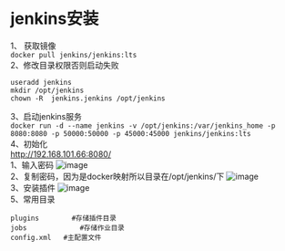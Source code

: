 jenkins安装
==========
1、 获取镜像  
``` docker pull jenkins/jenkins:lts ```  
2、修改目录权限否则启动失败  
```
useradd jenkins
mkdir /opt/jenkins
chown -R  jenkins.jenkins /opt/jenkins
```  
3、启动jenkins服务  
``` docker run -d --name jenkins -v /opt/jenkins:/var/jenkins_home -p 8080:8080 -p 50000:50000 -p 45000:45000 jenkins/jenkins:lts ```  
4、初始化  
http://192.168.101.66:8080/  
1、输入密码
![image](https://github.com/mykubernetes/linux-install/blob/master/image/jenkins1.png)  
2、复制密码，因为是docker映射所以目录在/opt/jenkins/下
![image](https://github.com/mykubernetes/linux-install/blob/master/image/jenkins2.png)  
3、安装插件
![image](https://github.com/mykubernetes/linux-install/blob/master/image/jenkins3.png)  
5、常用目录
```
plugins        #存储插件目录
jobs             #存储作业目录
config.xml   #主配置文件
```
